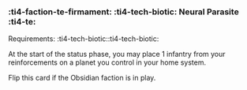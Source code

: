 ### :ti4-faction-te-firmament: :ti4-tech-biotic: **Neural Parasite** :ti4-te:

Requirements: :ti4-tech-biotic::ti4-tech-biotic:

At the start of the status phase, you may place 1 infantry from your reinforcements on a planet you control in your home system.

Flip this card if the Obsidian faction is in play.
